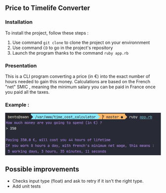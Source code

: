 ## Price to Timelife Converter

### Installation

To install the project, follow these steps :
1. Use command `git clone` to clone the project on your environnment
2. Use command `CD` to go in the project's repository
3. Launch the program thanks to the command `ruby app.rb`

### Presentation

This is a CLI program converting a price (in €) into the exact number of hours
 needed to gain this money. Calculations are based on the French "net" SMIC
 , meaning the minimum salary you can be paid in France once you paid all the
  taxes.

### Example :

![program running example](example.png)

## Possible improvements
- Checks input type (float) and ask to retry if it isn't the right type.
- Add unit tests
